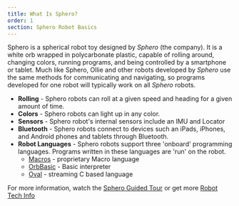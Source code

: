 ```yaml
---
title: What Is Sphero?
order: 1
section: Sphero Robot Basics
---
```


Sphero is a spherical robot toy designed by *Sphero* (the company). It is a white orb wrapped in polycarbonate plastic, capable of rolling around, changing colors, running programs, and being controlled by a smartphone or tablet.  Much like Sphero, Ollie and other robots developed by *Sphero* use the same methods for communicating and navigating, so programs developed for one robot will typically work on all *Sphero* robots.

* **Rolling** - Sphero robots can roll at a given speed and heading for a given amount of time.
* **Colors** - Sphero robots can light up in any color.
* **Sensors** - Sphero robot's internal sensors include an IMU and Locator
* **Bluetooth** - Sphero robots connect to devices such an iPads, iPhones, and Android phones and tablets through Bluetooth.
* **Robot Languages** - Sphero robots support three 'onboard' programming languages.  Programs written in these languages are 'run' on the robot.
  * [Macros](/robot-languages/macros/) - proprietary Macro language
  * [OrbBasic](/robot-languages/orbbasic/) - Basic interpreter
  * [Oval](/robot-languages/oval-coming-soon) - streaming C based language



For more information, watch the [Sphero Guided Tour](https://www.youtube.com/watch?v=uHvZWcqjxrs)
or get more [Robot Tech Info](/sphero-robot-basics/robot-tech)
